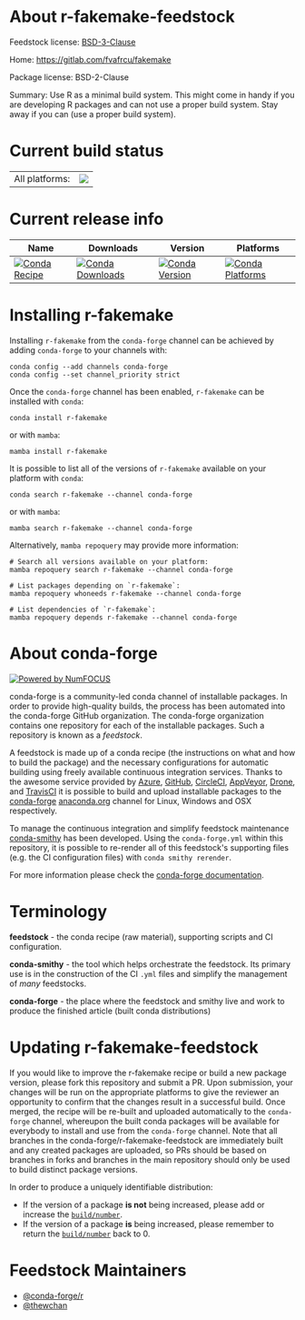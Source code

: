 About r-fakemake-feedstock
==========================

Feedstock license: [BSD-3-Clause](https://github.com/conda-forge/r-fakemake-feedstock/blob/main/LICENSE.txt)

Home: https://gitlab.com/fvafrcu/fakemake

Package license: BSD-2-Clause

Summary: Use R as a minimal build system. This might come in handy if you are developing R packages and can not use a proper build system. Stay away if you can (use a proper build system).

Current build status
====================


<table><tr><td>All platforms:</td>
    <td>
      <a href="https://dev.azure.com/conda-forge/feedstock-builds/_build/latest?definitionId=23002&branchName=main">
        <img src="https://dev.azure.com/conda-forge/feedstock-builds/_apis/build/status/r-fakemake-feedstock?branchName=main">
      </a>
    </td>
  </tr>
</table>

Current release info
====================

| Name | Downloads | Version | Platforms |
| --- | --- | --- | --- |
| [![Conda Recipe](https://img.shields.io/badge/recipe-r--fakemake-green.svg)](https://anaconda.org/conda-forge/r-fakemake) | [![Conda Downloads](https://img.shields.io/conda/dn/conda-forge/r-fakemake.svg)](https://anaconda.org/conda-forge/r-fakemake) | [![Conda Version](https://img.shields.io/conda/vn/conda-forge/r-fakemake.svg)](https://anaconda.org/conda-forge/r-fakemake) | [![Conda Platforms](https://img.shields.io/conda/pn/conda-forge/r-fakemake.svg)](https://anaconda.org/conda-forge/r-fakemake) |

Installing r-fakemake
=====================

Installing `r-fakemake` from the `conda-forge` channel can be achieved by adding `conda-forge` to your channels with:

```
conda config --add channels conda-forge
conda config --set channel_priority strict
```

Once the `conda-forge` channel has been enabled, `r-fakemake` can be installed with `conda`:

```
conda install r-fakemake
```

or with `mamba`:

```
mamba install r-fakemake
```

It is possible to list all of the versions of `r-fakemake` available on your platform with `conda`:

```
conda search r-fakemake --channel conda-forge
```

or with `mamba`:

```
mamba search r-fakemake --channel conda-forge
```

Alternatively, `mamba repoquery` may provide more information:

```
# Search all versions available on your platform:
mamba repoquery search r-fakemake --channel conda-forge

# List packages depending on `r-fakemake`:
mamba repoquery whoneeds r-fakemake --channel conda-forge

# List dependencies of `r-fakemake`:
mamba repoquery depends r-fakemake --channel conda-forge
```


About conda-forge
=================

[![Powered by
NumFOCUS](https://img.shields.io/badge/powered%20by-NumFOCUS-orange.svg?style=flat&colorA=E1523D&colorB=007D8A)](https://numfocus.org)

conda-forge is a community-led conda channel of installable packages.
In order to provide high-quality builds, the process has been automated into the
conda-forge GitHub organization. The conda-forge organization contains one repository
for each of the installable packages. Such a repository is known as a *feedstock*.

A feedstock is made up of a conda recipe (the instructions on what and how to build
the package) and the necessary configurations for automatic building using freely
available continuous integration services. Thanks to the awesome service provided by
[Azure](https://azure.microsoft.com/en-us/services/devops/), [GitHub](https://github.com/),
[CircleCI](https://circleci.com/), [AppVeyor](https://www.appveyor.com/),
[Drone](https://cloud.drone.io/welcome), and [TravisCI](https://travis-ci.com/)
it is possible to build and upload installable packages to the
[conda-forge](https://anaconda.org/conda-forge) [anaconda.org](https://anaconda.org/)
channel for Linux, Windows and OSX respectively.

To manage the continuous integration and simplify feedstock maintenance
[conda-smithy](https://github.com/conda-forge/conda-smithy) has been developed.
Using the ``conda-forge.yml`` within this repository, it is possible to re-render all of
this feedstock's supporting files (e.g. the CI configuration files) with ``conda smithy rerender``.

For more information please check the [conda-forge documentation](https://conda-forge.org/docs/).

Terminology
===========

**feedstock** - the conda recipe (raw material), supporting scripts and CI configuration.

**conda-smithy** - the tool which helps orchestrate the feedstock.
                   Its primary use is in the construction of the CI ``.yml`` files
                   and simplify the management of *many* feedstocks.

**conda-forge** - the place where the feedstock and smithy live and work to
                  produce the finished article (built conda distributions)


Updating r-fakemake-feedstock
=============================

If you would like to improve the r-fakemake recipe or build a new
package version, please fork this repository and submit a PR. Upon submission,
your changes will be run on the appropriate platforms to give the reviewer an
opportunity to confirm that the changes result in a successful build. Once
merged, the recipe will be re-built and uploaded automatically to the
`conda-forge` channel, whereupon the built conda packages will be available for
everybody to install and use from the `conda-forge` channel.
Note that all branches in the conda-forge/r-fakemake-feedstock are
immediately built and any created packages are uploaded, so PRs should be based
on branches in forks and branches in the main repository should only be used to
build distinct package versions.

In order to produce a uniquely identifiable distribution:
 * If the version of a package **is not** being increased, please add or increase
   the [``build/number``](https://docs.conda.io/projects/conda-build/en/latest/resources/define-metadata.html#build-number-and-string).
 * If the version of a package **is** being increased, please remember to return
   the [``build/number``](https://docs.conda.io/projects/conda-build/en/latest/resources/define-metadata.html#build-number-and-string)
   back to 0.

Feedstock Maintainers
=====================

* [@conda-forge/r](https://github.com/conda-forge/r/)
* [@thewchan](https://github.com/thewchan/)

